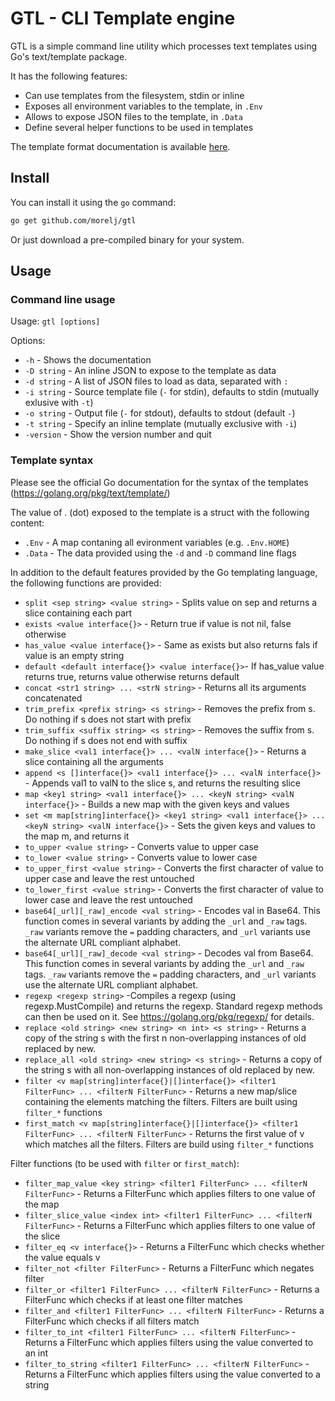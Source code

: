 # GTL - CLI Template engine

GTL is a simple command line utility which processes text templates using Go's text/template package.

It has the following features:

* Can use templates from the filesystem, stdin or inline
* Exposes all environment variables to the template, in `.Env`
* Allows to expose JSON files to the template, in `.Data`
* Define several helper functions to be used in templates

The template format documentation is available [here](https://golang.org/pkg/text/template/).

## Install

You can install it using the `go` command:

```bash
go get github.com/morelj/gtl
```

Or just download a pre-compiled binary for your system.

## Usage

### Command line usage

Usage: `gtl [options]`

Options:

* `-h` - Shows the documentation
* `-D string` - An inline JSON to expose to the template as data
* `-d string` - A list of JSON files to load as data, separated with `:`
* `-i string` - Source template file (`-` for stdin), defaults to stdin (mutually exlusive with `-t`)
* `-o string` - Output file (`-` for stdout), defaults to stdout (default `-`)
* `-t string` - Specify an inline template (mutually exclusive with `-i`)
* `-version` - Show the version number and quit

### Template syntax

Please see the official Go documentation for the syntax of the templates (https://golang.org/pkg/text/template/)

The value of . (dot) exposed to the template is a struct with the following content:

* `.Env` - A map contaning all evironment variables (e.g. `.Env.HOME`)
* `.Data` - The data provided using the `-d` and `-D` command line flags

In addition to the default features provided by the Go templating language, the following functions are provided:

* `split <sep string> <value string>` - Splits value on sep and returns a slice containing each part
* `exists <value interface{}>` - Return true if value is not nil, false otherwise
* `has_value <value interface{}>` - Same as exists but also returns fals if value is an empty string
* `default <default interface{}> <value interface{}>`- If has_value value returns true, returns value otherwise returns default
* `concat <str1 string> ... <strN string>` - Returns all its arguments concatenated
* `trim_prefix <prefix string> <s string>` - Removes the prefix from s. Do nothing if s does not start with prefix
* `trim_suffix <suffix string> <s string>` - Removes the suffix from s. Do nothing if s does not end with suffix
* `make_slice <val1 interface{}> ... <valN interface{}>` - Returns a slice containing all the arguments
* `append <s []interface{}> <val1 interface{}> ... <valN interface{}>` - Appends val1 to valN to the slice s, and returns the resulting slice
* `map <key1 string> <val1 interface{}> ... <keyN string> <valN interface{}>` - Builds a new map with the given keys and values
* `set <m map[string]interface{}> <key1 string> <val1 interface{}> ... <keyN string> <valN interface{}>` - Sets the given keys and values to the map m, and returns it
* `to_upper <value string>` - Converts value to upper case
* `to_lower <value string>` - Converts value to lower case
* `to_upper_first <value string>` - Converts the first character of value to upper case and leave the rest untouched
* `to_lower_first <value string>` - Converts the first character of value to lower case and leave the rest untouched
* `base64[_url][_raw]_encode <val string>` - Encodes val in Base64. This function comes in several variants by adding the `_url` and `_raw` tags.
  `_raw` variants remove the `=` padding characters, and `_url` variants use the alternate URL compliant alphabet.
* `base64[_url][_raw]_decode <val string>` - Decodes val from Base64. This function comes in several variants by adding the `_url` and `_raw` tags.
  `_raw` variants remove the `=` padding characters, and `_url` variants use the alternate URL compliant alphabet.
* `regexp <regexp string>` -Compiles a regexp (using regexp.MustCompile) and returns the regexp. Standard regexp methods can then be used on it. See https://golang.org/pkg/regexp/ for details.
* `replace <old string> <new string> <n int> <s string>` - Returns a copy of the string s with the first n non-overlapping instances of old replaced by new.
* `replace_all <old string> <new string> <s string>` - Returns a copy of the string s with all non-overlapping instances of old replaced by new.
* `filter <v map[string]interface{}|[]interface{}> <filter1 FilterFunc> ... <filterN FilterFunc>` - Returns a new map/slice containing the elements matching the filters. Filters are built using `filter_*` functions
* `first_match <v map[string]interface{}|[]interface{}> <filter1 FilterFunc> ... <filterN FilterFunc>` - Returns the first value of v which matches all the filters. Filters are build using `filter_*` functions

Filter functions (to be used with `filter` or `first_match`):

* `filter_map_value <key string> <filter1 FilterFunc> ... <filterN FilterFunc>` - Returns a FilterFunc which applies filters to one value of the map
* `filter_slice_value <index int> <filter1 FilterFunc> ... <filterN FilterFunc>` - Returns a FilterFunc which applies filters to one value of the slice
* `filter_eq <v interface{}>` - Returns a FilterFunc which checks whether the value equals v
* `filter_not <filter FilterFunc>` - Returns a FilterFunc which negates filter
* `filter_or <filter1 FilterFunc> ... <filterN FilterFunc>` - Returns a FilterFunc which checks if at least one filter matches
* `filter_and <filter1 FilterFunc> ... <filterN FilterFunc>` - Returns a FilterFunc which checks if all filters match
* `filter_to_int <filter1 FilterFunc> ... <filterN FilterFunc>` - Returns a FilterFunc which applies filters using the value converted to an int
* `filter_to_string <filter1 FilterFunc> ... <filterN FilterFunc>` - Returns a FilterFunc which applies filters using the value converted to a string
